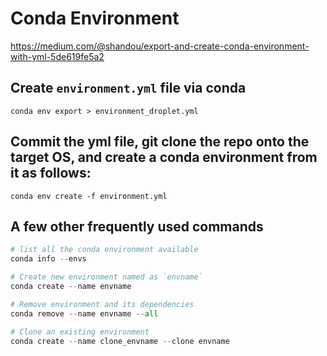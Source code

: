 # Conda Environment

https://medium.com/@shandou/export-and-create-conda-environment-with-yml-5de619fe5a2

## Create `environment.yml` file via conda

`conda env export > environment_droplet.yml`

## Commit the yml file, git clone the repo onto the target OS, and create a conda environment from it as follows:

`conda env create -f environment.yml`

## A few other frequently used commands

```python
# list all the conda environment available
conda info --envs  

# Create new environment named as `envname`
conda create --name envname

# Remove environment and its dependencies
conda remove --name envname --all

# Clone an existing environment
conda create --name clone_envname --clone envname
```